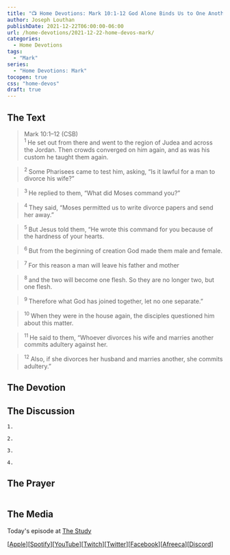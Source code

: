 ```yaml
---
title: "📺 Home Devotions: Mark 10:1-12 God Alone Binds Us to One Another"
author: Joseph Louthan
publishDate: 2021-12-22T06:00:00-06:00
url: /home-devotions/2021-12-22-home-devos-mark/
categories:
  - Home Devotions
tags:
  - "Mark"
series:
  - "Home Devotions: Mark"
tocopen: true
css: "home-devos"
draft: true
---
```

## The Text

>Mark 10:1–12 (CSB)  
><sup> 1 </sup> He set out from there and went to the region of Judea and across the Jordan. Then crowds converged on him again, and as was his custom he taught them again. 

><sup> 2 </sup> Some Pharisees came to test him, asking, “Is it lawful for a man to divorce his wife?” 

><sup> 3 </sup> He replied to them, “What did Moses command you?” 

><sup> 4 </sup> They said, “Moses permitted us to write divorce papers and send her away.” 

><sup> 5 </sup> But Jesus told them, “He wrote this command for you because of the hardness of your hearts. 

><sup> 6 </sup> But from the beginning of creation God made them male and female. 

><sup> 7 </sup> For this reason a man will leave his father and mother 

><sup> 8 </sup> and the two will become one flesh. So they are no longer two, but one flesh. 

><sup> 9 </sup> Therefore what God has joined together, let no one separate.” 

><sup> 10 </sup> When they were in the house again, the disciples questioned him about this matter. 

><sup> 11 </sup> He said to them, “Whoever divorces his wife and marries another commits adultery against her. 

><sup> 12 </sup> Also, if she divorces her husband and marries another, she commits adultery.”

## The Devotion



## The Discussion

```text
1. 
```

```text
2. 
```

```text
3. 
```

```text
4. 
```

## The Prayer

<div style='font-variant: small-caps;'>

</div>

```text

```

## The Media

Today's episode at [The Study](http://study.theologic.us/podcast/)

\[[Apple](https://podcasts.apple.com/us/podcast/the-study/id1557102127)\]\[[Spotify](https://open.spotify.com/show/0Xs5qsNvWePyRqcmtOTPkR)\]\[[YouTube](http://youtube.theologic.us)\]\[[Twitch](http://twitch.theologic.us)\]\[[Twitter](https://twitter.com/theologic_us)\]\[[Facebook](https://www.facebook.com/groups/462231051477464)\]\[[Afreeca](https://bj.afreecatv.com/theologicus)\]\[[Discord](http://discord.theologic.us)\]
